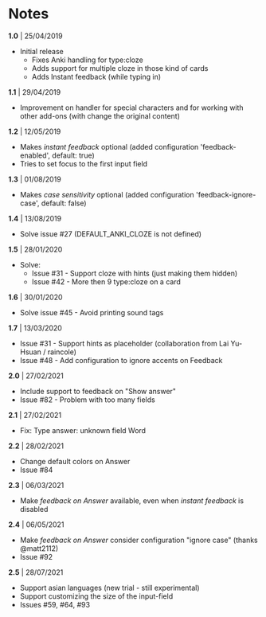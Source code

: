 # Notes

**1.0** | 25/04/2019

* Initial release
  * Fixes Anki handling for type:cloze
  * Adds support for multiple cloze in those kind of cards
  * Adds Instant feedback (while typing in)


**1.1** | 29/04/2019

* Improvement on handler for special characters and for working with other add-ons (with change the original content)

**1.2** | 12/05/2019

* Makes *instant feedback* optional (added configuration 'feedback-enabled', default: true)
* Tries to set focus to the first input field

**1.3** | 01/08/2019

* Makes *case sensitivity* optional (added configuration 'feedback-ignore-case', default: false)

**1.4** | 13/08/2019

* Solve issue #27 (DEFAULT_ANKI_CLOZE is not defined)

**1.5** | 28/01/2020

* Solve:  
  * Issue #31 - Support cloze with hints (just making them hidden)
  * Issue #42 - More then 9 type:cloze on a card

**1.6** | 30/01/2020

* Solve issue #45 - Avoid printing sound tags 

**1.7** | 13/03/2020

* Issue #31 - Support hints as placeholder (collaboration from Lai Yu-Hsuan / raincole)
* Issue #48 - Add configuration to ignore accents on Feedback 

**2.0** | 27/02/2021

* Include support to feedback on "Show answer"
* Issue #82 - Problem with too many fields 

**2.1** | 27/02/2021

* Fix: Type answer: unknown field Word

**2.2** | 28/02/2021

* Change default colors on Answer
* Issue #84

**2.3** | 06/03/2021

* Make _feedback on Answer_ available, even when _instant feedback_ is disabled

**2.4** | 06/05/2021

* Make _feedback on Answer_ consider configuration "ignore case" (thanks @matt2112)
* Issue #92

**2.5** | 28/07/2021

* Support asian languages (new trial - still experimental)
* Support customizing the size of the input-field
* Issues #59, #64, #93